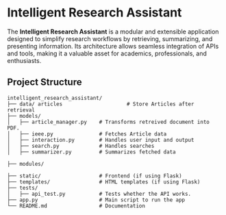 
# Intelligent Research Assistant

The **Intelligent Research Assistant** is a modular and extensible application designed to simplify research workflows by retrieving, summarizing, and presenting information. Its architecture allows seamless integration of APIs and tools, making it a valuable asset for academics, professionals, and enthusiasts.


## Project Structure

```plaintext
intelligent_research_assistant/
├── data/ articles                     # Store Articles after retrieval
├── models/
│   ├── article_manager.py    # Transforms retreived document into PDF.
│   ├── ieee.py               # Fetches Article data
│   ├── interaction.py        # Handles user input and output  
│   ├── search.py             # Handles searches
│   ├── summarizer.py         # Summarizes fetched data

├── modules/

├── static/                   # Frontend (if using Flask)
├── templates/                # HTML templates (if using Flask)
├── tests/                    
│   ├── api_test.py           # Tests whether the API works.
├── app.py                    # Main script to run the app
└── README.md                 # Documentation

